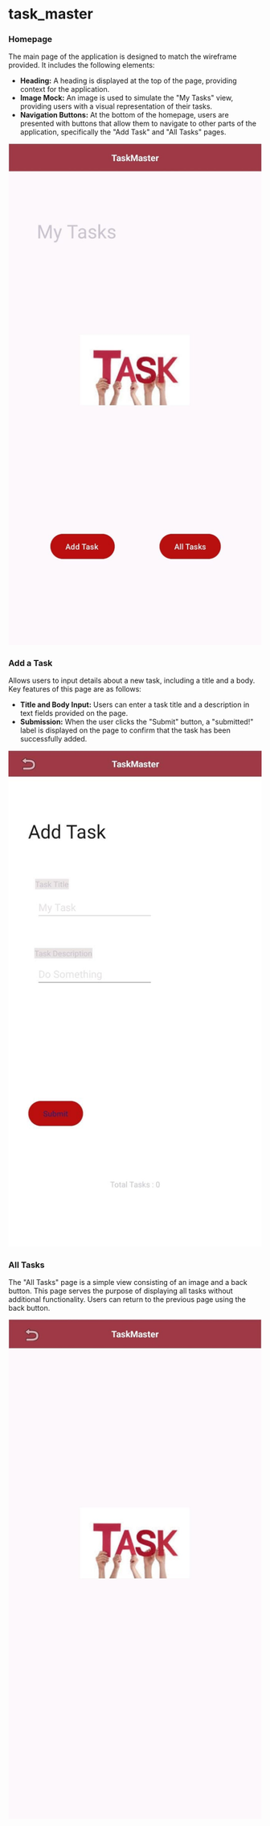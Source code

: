 # task_master


### Homepage

The main page of the application is designed to match the wireframe provided. It includes the
following elements:

- **Heading:** A heading is displayed at the top of the page, providing context for the application.
- **Image Mock:** An image is used to simulate the "My Tasks" view, providing users with a visual 
  representation of their tasks.
- **Navigation Buttons:** At the bottom of the homepage, users are presented with buttons that 
  allow them to navigate to other parts of the application, specifically the "Add Task" and 
  "All Tasks" pages.

![Home](screenshots/Home.jpeg)


### Add a Task

Allows users to input details about a new task, including a title and a body. Key features 
of this page are as follows:

- **Title and Body Input:** Users can enter a task title and a description in text fields 
  provided on the page.
- **Submission:** When the user clicks the "Submit" button, a "submitted!" label is displayed on 
  the page to confirm that the task has been successfully added.


![Home](screenshots/addtask.jpeg)


### All Tasks

The "All Tasks" page is a simple view consisting of an image and a back button. This page serves 
the purpose of displaying all tasks without additional functionality. Users can return to the 
previous page using the back button.




![Home](screenshots/alltasks.jpeg)


